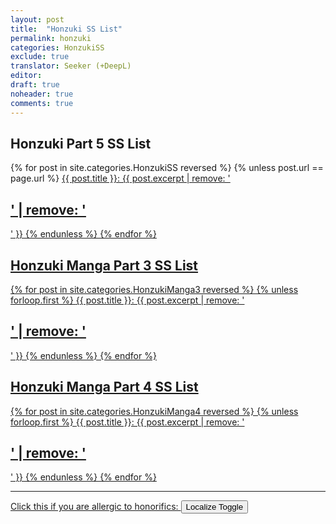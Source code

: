 ```yaml
---
layout: post
title:  "Honzuki SS List"
permalink: honzuki
categories: HonzukiSS
exclude: true
translator: Seeker (+DeepL)
editor: 
draft: true
noheader: true
comments: true
---
```


<h2>Honzuki Part 5 SS List</h2>

{% for post in site.categories.HonzukiSS reversed %}
{% unless post.url == page.url %}
  <a href="{{ post.url }}">{{ post.title }}: {{ post.excerpt | remove: '<h2>' | remove: '</h2>' }}
{% endunless %}
{% endfor %}

<h2>Honzuki Manga Part 3 SS List</h2>

{% for post in site.categories.HonzukiManga3 reversed %}
{% unless forloop.first %}
  <a href="{{ post.url }}">{{ post.title }}: {{ post.excerpt | remove: '<h2>' | remove: '</h2>' }}
{% endunless %}
{% endfor %}

<h2>Honzuki Manga Part 4 SS List</h2>

{% for post in site.categories.HonzukiManga4 reversed %}
{% unless forloop.first %}
  <a href="{{ post.url }}">{{ post.title }}: {{ post.excerpt | remove: '<h2>' | remove: '</h2>' }}
{% endunless %}
{% endfor %}

---

Click this if you are allergic to honorifics: <button onclick="localizeToggle()">Localize Toggle</button>

<div id="result"></div>
<script>
if (typeof(Storage) === "undefined") {
  document.getElementById("result").innerHTML = "Sorry, your browser does not support web storage.";
}
</script>

<script>
function localizeToggle()
{
  if (localStorage.getItem("localize") &&
  	localStorage.getItem("localize") === "true")
  {
    localStorage.setItem("localize", "false")
	document.getElementById("result").innerHTML = "Localization OFF";
  }
  else
  {
    localStorage.setItem("localize", "true")
	document.getElementById("result").innerHTML = "Localization ON";
  }
  
  localize();
}
</script>


